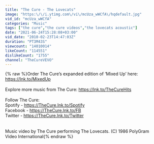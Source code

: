 ```yaml
---
title: "The Cure - The Lovecats"
image: "https:\/\/i.ytimg.com\/vi\/mcUza_wWCfA\/hqdefault.jpg"
vid_id: "mcUza_wWCfA"
categories: "Music"
tags: ["the cure","the cure videos","the lovecats acoustic"]
date: "2021-06-24T15:28:08+03:00"
vid_date: "2010-02-23T14:47:03Z"
duration: "PT3M43S"
viewcount: "14010014"
likeCount: "114551"
dislikeCount: "1755"
channel: "TheCureVEVO"
---
```

{% raw %}Order The Cure’s expanded edition of ‘Mixed Up’ here: <a rel="nofollow" target="blank" href="https://lnk.to/MixedUp">https://lnk.to/MixedUp</a> <br /><br />Explore more music from The Cure: <a rel="nofollow" target="blank" href="https://lnk.to/TheCureHits">https://lnk.to/TheCureHits</a> <br /><br />Follow The Cure: <br />Spotify - <a rel="nofollow" target="blank" href="https://TheCure.lnk.to/Spotify">https://TheCure.lnk.to/Spotify</a> <br />Facebook - <a rel="nofollow" target="blank" href="https://TheCure.lnk.to/FB">https://TheCure.lnk.to/FB</a> <br />Twitter - <a rel="nofollow" target="blank" href="https://TheCure.lnk.to/Twitter">https://TheCure.lnk.to/Twitter</a> <br /><br /><br />Music video by The Cure performing The Lovecats. (C) 1986 PolyGram Video International{% endraw %}
